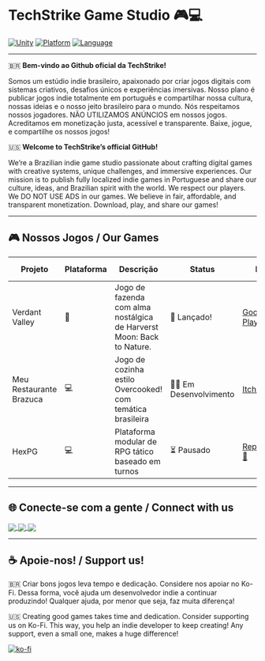 # TechStrike Game Studio 🎮💻

[![Unity](https://img.shields.io/badge/Engine-Unity-000000?style=for-the-badge&logo=unity&logoColor=white)]()
[![Platform](https://img.shields.io/badge/Platform-PC%20%7C%20Android-blue?style=for-the-badge)]()
[![Language](https://img.shields.io/badge/Language-C%23-239120?style=for-the-badge&logo=c-sharp&logoColor=white)]()

---

🇧🇷 **Bem-vindo ao Github oficial da TechStrike!**  

Somos um estúdio indie brasileiro, apaixonado por criar jogos digitais com sistemas criativos, desafios únicos e experiências imersivas.
Nosso plano é publicar jogos indie totalmente em português e compartilhar nossa cultura, nossas ideias e o nosso jeito brasileiro para o mundo.
Nós respeitamos nossos jogadores. NÃO UTILIZAMOS ANÚNCIOS em nossos jogos. Acreditamos em monetização justa, acessível e transparente.
Baixe, jogue, e compartilhe os nossos jogos!


🇺🇸 **Welcome to TechStrike’s official GitHub!**  

We’re a Brazilian indie game studio passionate about crafting digital games with creative systems, unique challenges, and immersive experiences.
Our mission is to publish fully localized indie games in Portuguese and share our culture, ideas, and Brazilian spirit with the world.
We respect our players. We DO NOT USE ADS in our games. We believe in fair, affordable, and transparent monetization.
Download, play, and share our games!

---

## 🎮 Nossos Jogos / Our Games
| Projeto         |Plataforma| Descrição                                                   | Status             | Link                  | Preço | Data Lançamento |
|-----------------|----------|-------------------------------------------------------------|--------------------|------------------------| - | - |
| Verdant Valley  | 📱 | Jogo de fazenda com alma nostálgica de Harverst Moon: Back to Nature. | 🚀 Lançado! | [Google Play Store](https://play.google.com/store/apps/details?id=com.techstrikebrasil.verdantvalley) | Free-to-play | Maio/2025 | 
| Meu Restaurante Brazuca | 💻 | Jogo de cozinha estilo Overcooked! com temática brasileira          | 👨‍💻 Em Desenvolvimento   | [Itch.IO](https://tstrikebrasil.itch.io/meu-restaurante-brazuca)     | R$ 5,00 | Setembro/2025 |
| HexPG           | 💻 | Plataforma modular de RPG tático baseado em turnos          | ⏳ Pausado   | [Repositório 🔗](https://github.com/TechStrikeBrasil/HexPG_Host)     | TBD | TBD |

---

## 🌐 Conecte-se com a gente / Connect with us
<a href="https://tstrikebrasil.itch.io/">
  <img align="center" src="https://img.shields.io/badge/Itch.IO-ff6160?style=for-the-badge&logo=itchdotio&logoColor=white" />
</a>
<a href="https://www.youtube.com/@techstrikebrasil">
  <img align="center" src="https://img.shields.io/badge/Youtube-fdfdfd?style=for-the-badge&logo=youtube&logoColor=red" />
</a>
<a href="https://play.google.com/store/apps/dev?id=6724140858606815242">
  <img align="center" src="https://img.shields.io/badge/PlayStore-fdfdfd?style=for-the-badge&logo=googleplay&logoColor=black" />
</a>

---

## ☕ Apoie-nos! / Support us!

🇧🇷 Criar bons jogos leva tempo e dedicação. Considere nos apoiar no Ko-Fi. Dessa forma, você ajuda um desenvolvedor indie a continuar produzindo! Qualquer ajuda, por menor que seja, faz muita diferença!

🇺🇸 Creating good games takes time and dedication. Consider supporting us on Ko-Fi. This way, you help an indie developer to keep creating! Any support, even a small one, makes a huge difference!

[![ko-fi](https://ko-fi.com/img/githubbutton_sm.svg)](https://ko-fi.com/K3K2GJ7JU)
<!-- OLD!!
<a href="https://github.com/TechStrikeBrasil">
  <img align="center" src="https://img.shields.io/badge/Steam-125588?style=for-the-badge&logo=steam&logoColor=white" />
</a>

-->
